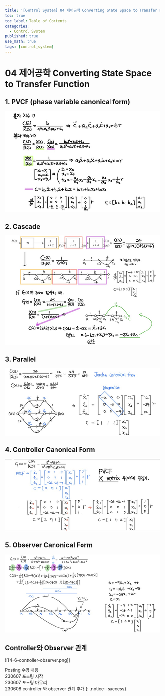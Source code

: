 ```yaml
---
title: '[Control System] 04 제어공학 Converting State Space to Transfer Function'
toc: true
toc_label: Table of Contents
categories:
  - Control_System
published: true
use_math: true
tags: [control_system]
---
```

# 04 제어공학 Converting State Space to Transfer Function

## 1. PVCF (phase variable canonical form)
![PVCF](/assets/images/Control_System_img/4-1-PVCF.jpg)

## 2. Cascade
![cascade](/assets/images/Control_System_img/4-2-cascade.jpg)

## 3. Parallel
![Parallel](/assets/images/Control_System_img/4-3-parallel.jpg)

## 4. Controller Canonical Form
![Controller Canonical Form](/assets/images/Control_System_img/4-4-ccf.jpg)

## 5. Observer Canonical Form
![Observer Canonical Form](/assets/images/Control_System_img/4-5-ocf.jpg)

## Controller와 Observer 관계
![[4-6-controller-observer.png]]

Posting 수정 내용   
230607 포스팅 시작  
230607 포스팅 마무리  
230608 controller 와 observer 관계 추가
{: .notice--success}